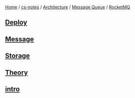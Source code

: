 [Home](https://mengxianbin.github.io) /
[cs-notes](https://mengxianbin.github.io/cs-notes/site) /
[Architecture](https://mengxianbin.github.io/cs-notes/site/Architecture) /
[Message Queue](https://mengxianbin.github.io/cs-notes/site/Architecture/Message%20Queue) /
[RocketMQ](https://mengxianbin.github.io/cs-notes/site/Architecture/Message%20Queue/RocketMQ)

## [Deploy](https://mengxianbin.github.io/cs-notes/site/Architecture/Message%20Queue/RocketMQ/Deploy/)

## [Message](https://mengxianbin.github.io/cs-notes/site/Architecture/Message%20Queue/RocketMQ/Message/)

## [Storage](https://mengxianbin.github.io/cs-notes/site/Architecture/Message%20Queue/RocketMQ/Storage/)

## [Theory](https://mengxianbin.github.io/cs-notes/site/Architecture/Message%20Queue/RocketMQ/Theory/)

## [intro](https://mengxianbin.github.io/cs-notes/site/Architecture/Message%20Queue/RocketMQ/intro)
